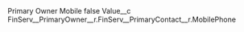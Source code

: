 <?xml version="1.0" encoding="UTF-8"?>
<CustomMetadata xmlns="http://soap.sforce.com/2006/04/metadata" xmlns:xsi="http://www.w3.org/2001/XMLSchema-instance" xmlns:xsd="http://www.w3.org/2001/XMLSchema">
    <label>Primary Owner Mobile</label>
    <protected>false</protected>
    <values>
        <field>Value__c</field>
        <value xsi:type="xsd:string">FinServ__PrimaryOwner__r.FinServ__PrimaryContact__r.MobilePhone</value>
    </values>
</CustomMetadata>
